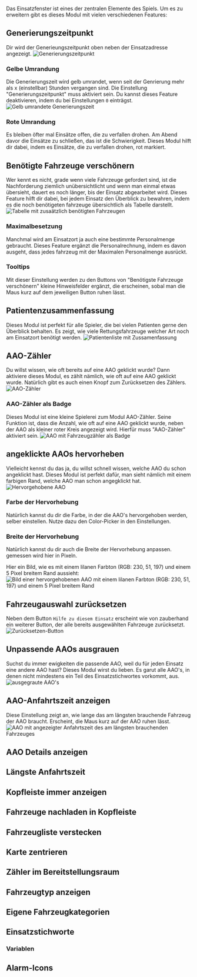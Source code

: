 Das Einsatzfenster ist eines der zentralen Elemente des Spiels. Um es zu erweitern gibt es dieses Modul mit vielen verschiedenen Features:

## Generierungszeitpunkt
Dir wird der Generieungszeitpunkt oben neben der Einsatzadresse angezeigt.
![Generierungszeitpunkt](zeitpunkt.png)

### Gelbe Umrandung
Die Generierungszeit wird gelb umrandet, wenn seit der Genrierung mehr als x (einstellbar) Stunden vergangen sind. Die Einstellung "Generierungszeitpunkt" muss aktiviert sein. Du kannst dieses Feature deaktivieren, indem du bei Einstellungen `0` einträgst.
![Gelb umrandete Generierungszeit](markerYellow.png)

### Rote Umrandung
Es bleiben öfter mal Einsätze offen, die zu verfallen drohen. Am Abend davor die Einsätze zu schließen, das ist die Schwierigkeit. Dieses Modul hilft dir dabei, indem es Einsätze, die zu verfallen drohen, rot markiert.

## Benötigte Fahrzeuge verschönern
Wer kennt es nicht, grade wenn viele Fahrzeuge gefordert sind, ist die Nachforderung ziemlich unübersichtlicht und wenn man einmal etwas übersieht, dauert es noch länger, bis der Einsatz abgearbeitet wird. Dieses Feature hilft dir dabei, bei jedem Einsatz den Überblick zu bewahren, indem es die noch benötigeten fahrzeuge übersichtlich als Tabelle darstellt.
![Tabelle mit zusaätzlich benötigten Fahrzeugen](fahrzeugeVerschoenern.png)

### Maximalbesetzung
Manchmal wird am Einsatzort ja auch eine bestimmte Personalmenge gebraucht. Dieses Feature ergänzt die Personalrechnung, indem es davon ausgeht, dass jedes fahrzeug mit der Maximalen Personalmenge ausrückt.

### Tooltips
Mit dieser Einstellung werden zu den Buttons von "Benötigste Fahrzeuge verschönern" kleine Hinweisfelder ergänzt, die erscheinen, sobal man die Maus kurz auf dem jeweiligen Button ruhen lässt.

## Patientenzusammenfassung
Dieses Modul ist perfekt für alle Spieler, die bei vielen Patienten gerne den Überblick behalten. Es zeigt, wie viele Rettungsfahrzeuge welcher Art noch am Einsatzort benötigt werden.
![Patientenliste mit Zussamenfassung](patientList.png)

## AAO-Zähler
Du willst wissen, wie oft bereits auf eine AAO geklickt wurde? Dann aktiviere dieses Modul, es zählt nämlich, wie oft auf eine AAO geklickt wurde. Natürlich gibt es auch einen Knopf zum Zurücksetzen des Zählers.
![AAO-Zähler](aao2.png)

### AAO-Zähler als Badge
Dieses Modul ist eine kleine Spielerei zum Modul AAO-Zähler. Seine Funktion ist, dass die Anzahl, wie oft auf eine AAO geklickt wurde, neben der AAO als kleiner roter Kreis angezeigt wird. Hierfür muss "AAO-Zähler" aktiviert sein.
![AAO mit Fahrzeugzähler als Badge](aao3.png)

## angeklickte AAOs hervorheben
Vielleicht kennst du das ja, du willst schnell wissen, welche AAO du schon angeklickt hast. Dieses Modul ist perfekt dafür, man sieht nämlich mit einem farbigen Rand, welche AAO man schon angegklickt hat.
![Hervorgehobene AAO](aao1.png)

### Farbe der Hervorhebung
Natürlich kannst du dir die Farbe, in der die AAO's hervorgehoben werden, selber einstellen. Nutze dazu den Color-Picker in den Einstellungen.

### Breite der Hervorhebung
Natürlich kannst du dir auch die Breite der Hervorhebung anpassen. gemessen wird hier in Pixeln.

Hier ein Bild, wie es mit einem lilanen Farbton (RGB: 230, 51, 197) und einem 5 Pixel breitem Rand aussieht:
![Bild einer hervorgehobenen AAO mit einem lilanen Farbton (RGB: 230, 51, 197) und einem 5 Pixel breitem Rand](aao4.png)

## Fahrzeugauswahl zurücksetzen
Neben dem Button `Hilfe zu diesem Einsatz` erscheint wie von zauberhand ein weiterer Button, der alle bereits ausgewählten Fahrzeuge zurücksetzt.
![Zurücksetzen-Button](fahrzeugwahlReset.png)

## Unpassende AAOs ausgrauen
Suchst du immer ewigkeiten die passende AAO, weil du für jeden Einsatz eine andere AAO hast? Dieses Modul wirst du lieben. Es garut alle AAO's, in denen nicht mindestens ein Teil des Einsatzstichwortes vorkommt, aus.
![ausgegraute AAO's](aao5.png)

## AAO-Anfahrtszeit anzeigen
Diese Einstellung zeigt an, wie lange das am längsten brauchende Fahrzeug der AAO braucht. Erscheint, die Maus kurz auf der AAO ruhen lässt.
![AAO mit angezeigter Anfahrtszeit des am längsten brauchenden Fahrzeuges](aao6.png)

## AAO Details anzeigen

## Längste Anfahrtszeit

## Kopfleiste immer anzeigen

## Fahrzeuge nachladen in Kopfleiste

## Fahrzeugliste verstecken

## Karte zentrieren

## Zähler im Bereitstellungsraum

## Fahrzeugtyp anzeigen

## Eigene Fahrzeugkategorien

## Einsatzstichworte

### Variablen

## Alarm-Icons
